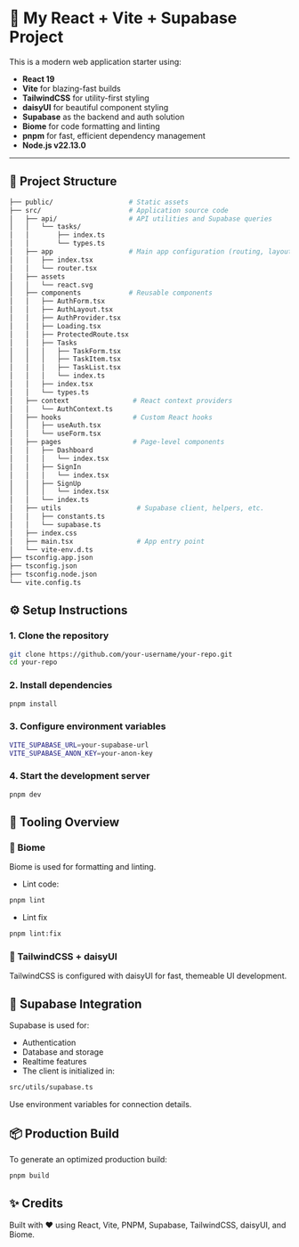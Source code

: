 # 🚀 My React + Vite + Supabase Project

This is a modern web application starter using:

- **React 19**
- **Vite** for blazing-fast builds
- **TailwindCSS** for utility-first styling
- **daisyUI** for beautiful component styling
- **Supabase** as the backend and auth solution
- **Biome** for code formatting and linting
- **pnpm** for fast, efficient dependency management
- **Node.js v22.13.0**

---

## 🧱 Project Structure

```bash
├── public/                   # Static assets
├── src/                      # Application source code
│   ├── api/                  # API utilities and Supabase queries
│   │   └── tasks/
│   │       ├── index.ts
│   │       └── types.ts
│   ├── app                   # Main app configuration (routing, layouts, etc.)
│   │   ├── index.tsx
│   │   └── router.tsx
│   ├── assets
│   │   └── react.svg
│   ├── components            # Reusable components
│   │   ├── AuthForm.tsx
│   │   ├── AuthLayout.tsx
│   │   ├── AuthProvider.tsx
│   │   ├── Loading.tsx
│   │   ├── ProtectedRoute.tsx
│   │   ├── Tasks
│   │   │   ├── TaskForm.tsx
│   │   │   ├── TaskItem.tsx
│   │   │   ├── TaskList.tsx
│   │   │   └── index.ts
│   │   ├── index.tsx
│   │   └── types.ts
│   ├── context                # React context providers
│   │   └── AuthContext.ts
│   ├── hooks                  # Custom React hooks
│   │   ├── useAuth.tsx
│   │   └── useForm.tsx
│   ├── pages                  # Page-level components
│   │   ├── Dashboard
│   │   │   └── index.tsx
│   │   ├── SignIn
│   │   │   └── index.tsx
│   │   ├── SignUp
│   │   │   └── index.tsx
│   │   └── index.ts
│   ├── utils                   # Supabase client, helpers, etc.
│   │   ├── constants.ts
│   │   └── supabase.ts
│   ├── index.css
│   ├── main.tsx                # App entry point
│   └── vite-env.d.ts
├── tsconfig.app.json
├── tsconfig.json
├── tsconfig.node.json
└── vite.config.ts
````

## ⚙️ Setup Instructions

### 1. Clone the repository


```bash
git clone https://github.com/your-username/your-repo.git
cd your-repo
````

### 2. Install dependencies

```bash
pnpm install
```

### 3. Configure environment variables

```bash
VITE_SUPABASE_URL=your-supabase-url
VITE_SUPABASE_ANON_KEY=your-anon-key
````

### 4. Start the development server

```bash
pnpm dev
```


## 🧠 Tooling Overview

### 🔧 Biome

Biome is used for formatting and linting.

- Lint code:

```bash
pnpm lint
````

- Lint fix

```bash
pnpm lint:fix
```

### 🎨 TailwindCSS + daisyUI
TailwindCSS is configured with daisyUI for fast, themeable UI development.

## 🔐 Supabase Integration
Supabase is used for:

- Authentication
- Database and storage
- Realtime features
- The client is initialized in:

```bash
src/utils/supabase.ts
```
Use environment variables for connection details.

## 📦 Production Build
To generate an optimized production build:

```bash
pnpm build
````

## ✨ Credits

Built with ❤️ using React, Vite, PNPM, Supabase, TailwindCSS, daisyUI, and Biome.
